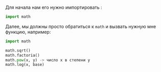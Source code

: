 
Для начала нам его нужно импортировать : 

```python 
import math
```


Далее, мы должны просто обратиться к `math` и вызвать нужную мне функцию, например: 

```python 
import math 

math.sqrt()
math.factoria()
math.pow(x, y) -> число x в степени y
math.log(x, base)


```